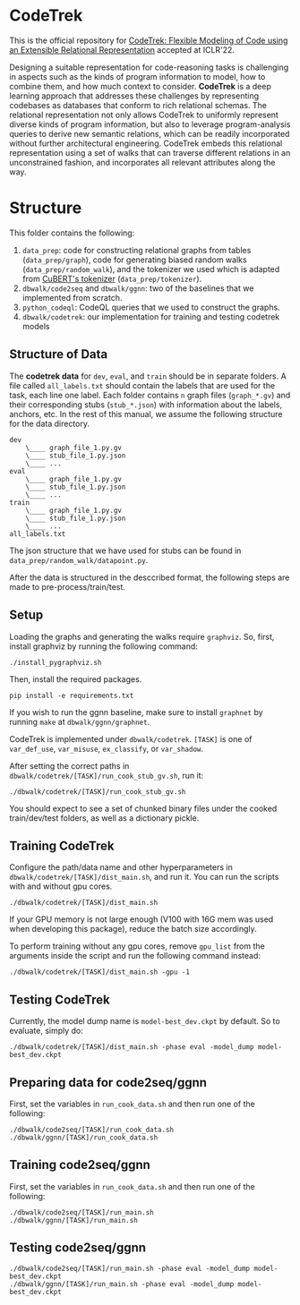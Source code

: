 # CodeTrek 
This is the official repository for [CodeTrek: Flexible Modeling of Code using an Extensible Relational
Representation](https://openreview.net/forum?id=WQc075jmBmf) accepted at ICLR'22.

Designing a suitable representation for code-reasoning tasks is challenging in aspects such as the kinds of program information to model, how to combine them, and how much context to consider. **CodeTrek** is a deep learning approach that addresses these challenges by representing codebases as databases that conform to rich relational schemas. The relational representation not only allows CodeTrek to uniformly represent diverse kinds of program information, but also to leverage program-analysis queries to derive new semantic relations, which can be readily incorporated without further architectural engineering. CodeTrek embeds this relational representation using a set of walks that can traverse different relations in an unconstrained fashion, and incorporates all relevant attributes along the way.

# Structure
This folder contains the following:
1. `data_prep`: code for constructing relational graphs from tables (`data_prep/graph`), code for generating biased random walks (`data_prep/random_walk`), and the tokenizer we used which is adapted from [CuBERT's tokenizer](https://github.com/google-research/google-research/tree/master/cubert) (`data_prep/tokenizer`).
2. `dbwalk/code2seq` and `dbwalk/ggnn`: two of the baselines that we implemented from scratch.
3. `python_codeql`: CodeQL queries that we used to construct the graphs.
4. `dbwalk/codetrek`: our implementation for training and testing codetrek models


## Structure of Data

The **codetrek data** for `dev`, `eval`, and `train` should be in separate folders. A file called `all_labels.txt` should contain the labels that are used for the task, each line one label. Each folder contains `n` graph files (`graph_*.gv`) and their corresponding stubs (`stub_*.json`) with information about the labels, anchors, etc. In the rest of this manual, we assume the following structure for the data directory.


```
dev
    \____ graph_file_1.py.gv
    \____ stub_file_1.py.json
    \____ ...
eval
    \____ graph_file_1.py.gv
    \____ stub_file_1.py.json
    \____ ...
train
    \____ graph_file_1.py.gv
    \____ stub_file_1.py.json
    \____ ...
all_labels.txt
```

The json structure that we have used for stubs can be found in `data_prep/random_walk/datapoint.py`.

After the data is structured in the desccribed format, the following steps are made to pre-process/train/test.


## Setup

Loading the graphs and generating the walks require `graphviz`.
So, first, install graphviz by running the following command:

    ./install_pygraphviz.sh

Then, install the required packages.

    pip install -e requirements.txt

If you wish to run the ggnn baseline, make sure to install `graphnet` by running `make` at `dbwalk/ggnn/graphnet`.
    
CodeTrek is implemented under `dbwalk/codetrek`. `[TASK]` is one of `var_def_use`, `var_misuse`, `ex_classify`, or `var_shadow`.

After setting the correct paths in `dbwalk/codetrek/[TASK]/run_cook_stub_gv.sh`, run it:

    ./dbwalk/codetrek/[TASK]/run_cook_stub_gv.sh

You should expect to see a set of chunked binary files under the cooked train/dev/test folders, as well as a dictionary pickle.


## Training CodeTrek

Configure the path/data name and other hyperparameters in `dbwalk/codetrek/[TASK]/dist_main.sh`, and run it.
You can run the scripts with and without gpu cores.

    ./dbwalk/codetrek/[TASK]/dist_main.sh

If your GPU memory is not large enough (V100 with 16G mem was used when developing this package), reduce the batch size accordingly.

To perform training without any gpu cores, remove `gpu_list` from the arguments inside the script and run the following command instead:

    ./dbwalk/codetrek/[TASK]/dist_main.sh -gpu -1


## Testing CodeTrek

Currently, the model dump name is `model-best_dev.ckpt` by default. So to evaluate, simply do:

    ./dbwalk/codetrek/[TASK]/dist_main.sh -phase eval -model_dump model-best_dev.ckpt


## Preparing data for code2seq/ggnn

First, set the variables in `run_cook_data.sh` and then run one of the following:

    ./dbwalk/code2seq/[TASK]/run_cook_data.sh
    ./dbwalk/ggnn/[TASK]/run_cook_data.sh

## Training code2seq/ggnn

First, set the variables in `run_cook_data.sh` and then run one of the following:

    ./dbwalk/code2seq/[TASK]/run_main.sh
    ./dbwalk/ggnn/[TASK]/run_main.sh

## Testing code2seq/ggnn

    ./dbwalk/code2seq/[TASK]/run_main.sh -phase eval -model_dump model-best_dev.ckpt
    ./dbwalk/ggnn/[TASK]/run_main.sh -phase eval -model_dump model-best_dev.ckpt
